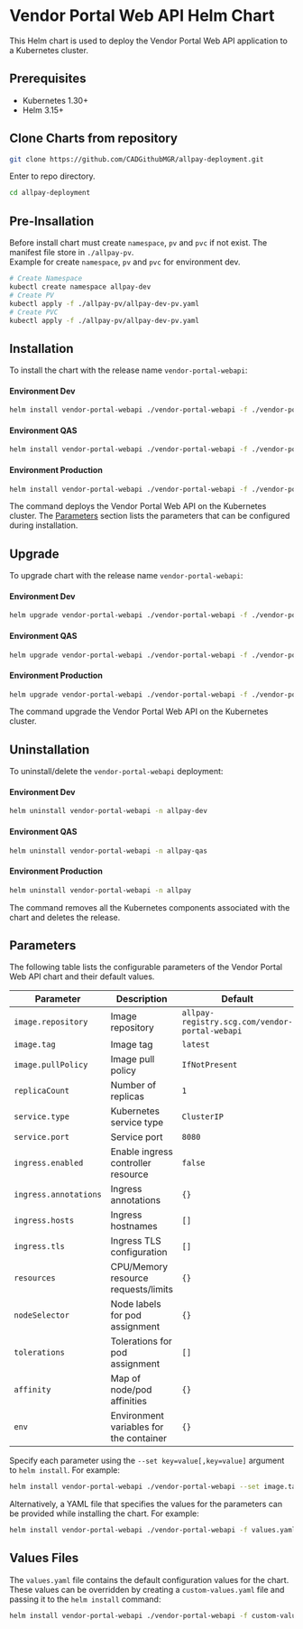 # Vendor Portal Web API Helm Chart

This Helm chart is used to deploy the Vendor Portal Web API application to a Kubernetes cluster.

## Prerequisites

- Kubernetes 1.30+
- Helm 3.15+

## Clone Charts from repository

```bash
git clone https://github.com/CADGithubMGR/allpay-deployment.git
```
Enter to repo directory.
```bash
cd allpay-deployment
```
## Pre-Insallation
Before install chart must create `namespace`, `pv` and `pvc` if not exist. The manifest file store in `./allpay-pv`.
<br/>Example for create `namespace`, `pv` and `pvc` for environment dev.
```bash
# Create Namespace
kubectl create namespace allpay-dev
# Create PV
kubectl apply -f ./allpay-pv/allpay-dev-pv.yaml
# Create PVC
kubectl apply -f ./allpay-pv/allpay-dev-pv.yaml
```

## Installation

To install the chart with the release name `vendor-portal-webapi`:

#### Environment Dev

```bash
helm install vendor-portal-webapi ./vendor-portal-webapi -f ./vendor-portal-webapi/values.dev.yaml -n allpay-dev
```
#### Environment QAS

```bash
helm install vendor-portal-webapi ./vendor-portal-webapi -f ./vendor-portal-webapi/values.qas.yaml -n allpay-qas
```
#### Environment Production

```bash
helm install vendor-portal-webapi ./vendor-portal-webapi -f ./vendor-portal-webapi/values.prd.yaml -n allpay
```

The command deploys the Vendor Portal Web API on the Kubernetes cluster. The [Parameters](#parameters) section lists the parameters that can be configured during installation.

## Upgrade

To upgrade chart with the release name `vendor-portal-webapi`:

#### Environment Dev

```bash
helm upgrade vendor-portal-webapi ./vendor-portal-webapi -f ./vendor-portal-webapi/values.dev.yaml -n allpay-dev
```
#### Environment QAS

```bash
helm upgrade vendor-portal-webapi ./vendor-portal-webapi -f ./vendor-portal-webapi/values.qas.yaml -n allpay-qas
```
#### Environment Production

```bash
helm upgrade vendor-portal-webapi ./vendor-portal-webapi -f ./vendor-portal-webapi/values.prd.yaml -n allpay
```

The command upgrade the Vendor Portal Web API on the Kubernetes cluster.

## Uninstallation

To uninstall/delete the `vendor-portal-webapi` deployment:

#### Environment Dev

```bash
helm uninstall vendor-portal-webapi -n allpay-dev
```
#### Environment QAS

```bash
helm uninstall vendor-portal-webapi -n allpay-qas
```
#### Environment Production

```bash
helm uninstall vendor-portal-webapi -n allpay
```

The command removes all the Kubernetes components associated with the chart and deletes the release.

## Parameters

The following table lists the configurable parameters of the Vendor Portal Web API chart and their default values.

| Parameter                        | Description                                                  | Default                   |
|----------------------------------|--------------------------------------------------------------|---------------------------|
| `image.repository`               | Image repository                                             | `allpay-registry.scg.com/vendor-portal-webapi` |
| `image.tag`                      | Image tag                                                    | `latest`                  |
| `image.pullPolicy`               | Image pull policy                                            | `IfNotPresent`            |
| `replicaCount`                   | Number of replicas                                           | `1`                       |
| `service.type`                   | Kubernetes service type                                      | `ClusterIP`               |
| `service.port`                   | Service port                                                 | `8080`                    |
| `ingress.enabled`                | Enable ingress controller resource                           | `false`                   |
| `ingress.annotations`            | Ingress annotations                                          | `{}`                      |
| `ingress.hosts`                  | Ingress hostnames                                            | `[]`                      |
| `ingress.tls`                    | Ingress TLS configuration                                    | `[]`                      |
| `resources`                      | CPU/Memory resource requests/limits                          | `{}`                      |
| `nodeSelector`                   | Node labels for pod assignment                               | `{}`                      |
| `tolerations`                    | Tolerations for pod assignment                               | `[]`                      |
| `affinity`                       | Map of node/pod affinities                                   | `{}`                      |
| `env`                            | Environment variables for the container                      | `{}`                      |

Specify each parameter using the `--set key=value[,key=value]` argument to `helm install`. For example:

```bash
helm install vendor-portal-webapi ./vendor-portal-webapi --set image.tag=1.2.3,replicaCount=2
```

Alternatively, a YAML file that specifies the values for the parameters can be provided while installing the chart. For example:

```bash
helm install vendor-portal-webapi ./vendor-portal-webapi -f values.yaml
```

## Values Files

The `values.yaml` file contains the default configuration values for the chart. These values can be overridden by creating a `custom-values.yaml` file and passing it to the `helm install` command:

```bash
helm install vendor-portal-webapi ./vendor-portal-webapi -f custom-values.yaml
```
